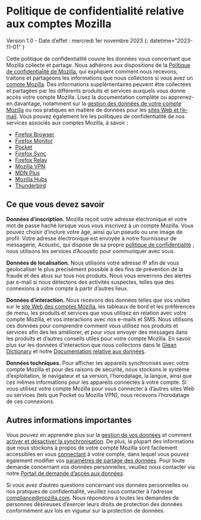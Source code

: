 ﻿# Politique de confidentialité relative aux comptes Mozilla

Version 1.0 - Date d’effet : mercredi 1er novembre 2023
{: datetime="2023-11-01" }

Cette politique de confidentialité couvre les données vous concernant que Mozilla collecte et partage. Nous adhérons aux dispositions de la [Politique de confidentialité de Mozilla](https://www.mozilla.org/privacy/), qui expliquent comment nous recevons, traitons et partageons les informations que nous collectons si vous avez un [compte Mozilla](https://accounts.firefox.com/). Des informations supplémentaires peuvent être collectées et partagées par les différents produits et services auxquels vous donne accès votre compte Mozilla. Lisez la documentation complète ou apprenez-en davantage, notamment sur la [gestion des données de votre compte Mozilla](https://support.mozilla.org/kb/firefox-accounts-managing-account-data) ou nos pratiques en matière de données pour les [sites Web et l’e-mail](https://www.mozilla.org/privacy/websites/). Vous pouvez également lire les politiques de confidentialité de nos services associés aux comptes Mozilla, à savoir :

- [Firefox Browser](https://www.mozilla.org/privacy/firefox/)
- [Firefox Monitor](https://www.mozilla.org/privacy/firefox-monitor)
- [Pocket](https://getpocket.com/privacy/)
- [Firefox Sync](https://www.mozilla.org/privacy/firefox/#sync)
- [Firefox Relay](https://www.mozilla.org/privacy/firefox-relay/)
- [Mozilla VPN](https://www.mozilla.org/privacy/mozilla-vpn/)
- [MDN Plus](https://www.mozilla.org/privacy/mdn-plus/)
- [Mozilla Hubs](https://www.mozilla.org/privacy/hubs/)
- [Thunderbird](https://www.mozilla.org/privacy/thunderbird/)

## Ce que vous devez savoir

__Données d’inscription.__ Mozilla reçoit votre adresse électronique et votre mot de passe haché lorsque vous vous inscrivez à un compte Mozilla. Vous pouvez choisir d’inclure votre âge, ainsi qu’un pseudo ou une image de profil. Votre adresse électronique est envoyée à notre fournisseur de messagerie, Acoustic, qui dispose de sa propre [politique de confidentialité](https://acoustic.com/privacy-notice/) ; nous utilisons les services d’Acoustic pour communiquer avec vous.

__Données de localisation.__ Nous utilisons votre adresse IP afin de vous géolocaliser le plus précisément possible à des fins de prévention de la fraude et des abus sur tous nos produits. Nous vous enverrons des alertes par e-mail si nous détectons des activités suspectes, telles que des connexions à votre compte à partir d’autres lieux. 

__Données d’interaction.__ Nous recevons des données telles que vos visites sur le [site Web des comptes Mozilla](https://accounts.firefox.com/), les tableaux de bord et les préférences de menu, les produits et services que vous utilisez en relation avec votre compte Mozilla, et vos interactions avec nos e-mails et SMS. Nous utilisons ces données pour comprendre comment vous utilisez nos produits et services afin des les améliorer, et pour vous envoyer des messages dans les produits et d’autres conseils utiles pour votre compte Mozilla. En savoir plus sur les données d’interaction que nous collectons dans le [Glean Dictionary](https://dictionary.telemetry.mozilla.org/apps/accounts_frontend) et notre [Documentation relative aux données](https://docs.telemetry.mozilla.org/datasets/fxa).

__Données techniques.__ Pour afficher les appareils synchronisés avec votre compte Mozilla et pour des raisons de sécurité, nous stockons le système d’exploitation, le navigateur et sa version, l’horodatage, la langue, ainsi que ces mêmes informations pour les appareils connectés à votre compte. Si vous utilisez votre compte Mozilla pour vous connecter à d’autres sites Web ou services (tels que Pocket ou Mozilla VPN), nous recevons l’horodatage de ces connexions.

## Autres informations importantes

Vous pouvez en apprendre plus sur la [gestion de vos données](https://support.mozilla.org/kb/firefox-accounts-managing-account-data) et comment [activer et désactiver la synchronisation](https://support.mozilla.org/kb/how-do-i-set-sync-my-computer). De plus, la plupart des informations que nous stockons à propos de votre compte Mozilla sont facilement accessibles en vous [connectant](https://accounts.firefox.com/signin) à votre compte, dans lequel vous pouvez également modifier vos [paramètres de partage des données](https://accounts.firefox.com/settings/). Pour toute demande concernant vos données personnelles, veuillez nous contacter via notre [Portail de demande d’accès aux données](https://privacyportal.onetrust.com/webform/1350748f-7139-405c-8188-22740b3b5587/4ba08202-2ede-4934-a89e-f0b0870f95f0).

Si vous avez d’autres questions concernant vos données personnelles ou nos pratiques de confidentialité, veuillez nous contacter à l’adresse compliance@mozilla.com. Nous répondons à toutes les demandes de personnes désireuses d’exercer leurs droits de protection des données conformément aux lois en vigueur sur la protection de données.
